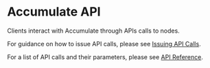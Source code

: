 # Accumulate API

Clients interact with Accumulate through APIs calls to nodes.

For guidance on how to issue API calls, please see [Issuing API Calls](issuing-api-calls.md).

For a list of API calls and their parameters, please see [API Reference](api-reference.md).
